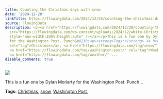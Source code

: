 ```yaml
---
title: Counting the Christmas days with snow
date: '2024-12-20'
linkTitle: https://flowingdata.com/2024/12/20/counting-the-christmas-days-with-snow/
source: FlowingData
description: <p><a href="https://flowingdata.com/2024/12/20/counting-the-christmas-days-with-snow/"><img
  src="https://flowingdata.com/wp-content/uploads/2024/12/white-Christmas-WaPo-750x571.png"
  style="max-width:100%;height:auto" /></a></p>This is a fun one by Dylan Moriarty
  for the Washington Post. Punch&#8230;<p><strong>Tags:</strong> <a href="https://flowingdata.com/tag/christmas/"
  rel="tag">Christmas</a>, <a href="https://flowingdata.com/tag/snow/" rel="tag">snow</a>,
  <a href="https://flowingdata.com/tag/washington-post/" rel="tag">Washington Post</a>,
  <a href="https://flowingdata.com/tag/weather/" ...
disable_comments: true
---
```

<p><a href="https://flowingdata.com/2024/12/20/counting-the-christmas-days-with-snow/"><img src="https://flowingdata.com/wp-content/uploads/2024/12/white-Christmas-WaPo-750x571.png" style="max-width:100%;height:auto" /></a></p>This is a fun one by Dylan Moriarty for the Washington Post. Punch&#8230;<p><strong>Tags:</strong> <a href="https://flowingdata.com/tag/christmas/" rel="tag">Christmas</a>, <a href="https://flowingdata.com/tag/snow/" rel="tag">snow</a>, <a href="https://flowingdata.com/tag/washington-post/" rel="tag">Washington Post</a>, <a href="https://flowingdata.com/tag/weather/" ...
